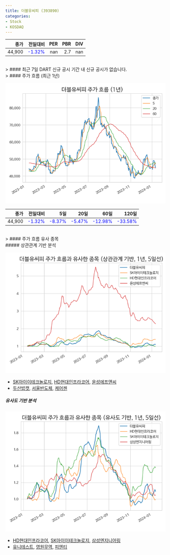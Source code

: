 ```yaml
---
title: 더블유씨피 (393890)
categories:
- Stock
- KOSDAQ
---
```


|종가|전일대비|PER|PBR|DIV|
|---:|-------:|--:|--:|--:|
|44,900|<span style="color: blue">-1.32%</span>|nan|2.7|nan|

<!-- more -->

<br>
> #### 최근 7일 DART 신규 공시
기간 내 신규 공시가 없습니다.

<br>
> #### 주가 흐름 (최근 1년)

![393890](/assets/images/stock/393890.png)

|종가|전일대비|5일|20일|60일|120일|
|---:|-------:|--:|---:|---:|----:|
|44,900|<span style="color: blue">-1.32%</span>|<span style="color: blue">-8.37%</span>|<span style="color: blue">-5.47%</span>|<span style="color: blue">-12.98%</span>|<span style="color: blue">-33.58%</span>|

<br>
> #### 주가 흐름 유사 종목
<br>
##### 상관관계 기반 분석

![393890](/assets/images/stock/393890_corr.png)
- [SK아이이테크놀로지](/361610/), [HD현대인프라코어](/042670/), [윤성에프앤씨](/372170/)
- [두산밥캣](/241560/), [서울반도체](/046890/), [케어젠](/214370/)

##### 유사도 기반 분석

![393890](/assets/images/stock/393890_sim.png)
- [HD현대인프라코어](/042670/), [SK아이이테크놀로지](/361610/), [삼성엔지니어링](/028050/)
- [유니테스트](/086390/), [영원무역](/111770/), [피엔티](/137400/)